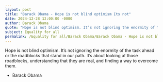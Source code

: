 ```yaml
---
layout: post
title: "Barack Obama - Hope is not blind optimism Its not"
date: 2024-12-28 12:00:00 -0000
author: Barack Obama
quote: "Hope is not blind optimism. It’s not ignoring the enormity of the task ahead or the roadblocks that stand in our path. It’s about looking at those roadblocks, understanding that they are real, and finding a way to overcome them."
subject: Equality for all
permalink: /Equality for all/Barack Obama/Barack Obama - Hope is not blind optimism Its not
---
```


Hope is not blind optimism. It’s not ignoring the enormity of the task ahead or the roadblocks that stand in our path. It’s about looking at those roadblocks, understanding that they are real, and finding a way to overcome them.

- Barack Obama
